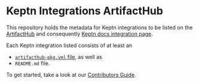 # Keptn Integrations ArtifactHub

This repository holds the metadata for Keptn integrations to be listed on the [ArtifactHub](https://artifacthub.io) and consequently [Keptn docs integration page](https://keptn.sh/docs/integrations/). 

Each Keptn integration listed consists of at least an
* [`artifacthub-pkg.yml` file](https://github.com/artifacthub/hub/blob/master/docs/metadata/artifacthub-pkg.yml), as well as
* `README.md` file.

To get started, take a look at our [Contributors Guide](CONTRIBUTING.md).
